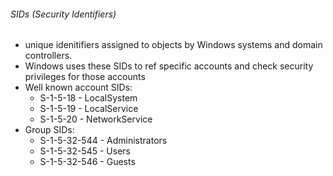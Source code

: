 ###### SIDs (Security Identifiers)
* unique idenitifiers assigned to objects by Windows systems and domain controllers.
* Windows uses these SIDs to ref specific accounts and check security privileges for those accounts
* Well known account SIDs:
  * S-1-5-18 - LocalSystem
  * S-1-5-19 - LocalService
  * S-1-5-20 - NetworkService
* Group SIDs:
  * S-1-5-32-544 - Administrators
  * S-1-5-32-545 - Users
  * S-1-5-32-546 - Guests

